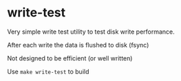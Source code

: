 # write-test

Very simple write test utility to test disk write performance.

After each write the data is flushed to disk (fsync)

Not designed to be efficient (or well written)

Use `make write-test` to build
